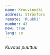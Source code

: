 ```yaml
---
name: Krouvinmäki
address: Strömfors
remote: 'Ruukki'
number: 43
new: true
lang: se
---
```

*Kuvaus puuttuu*
